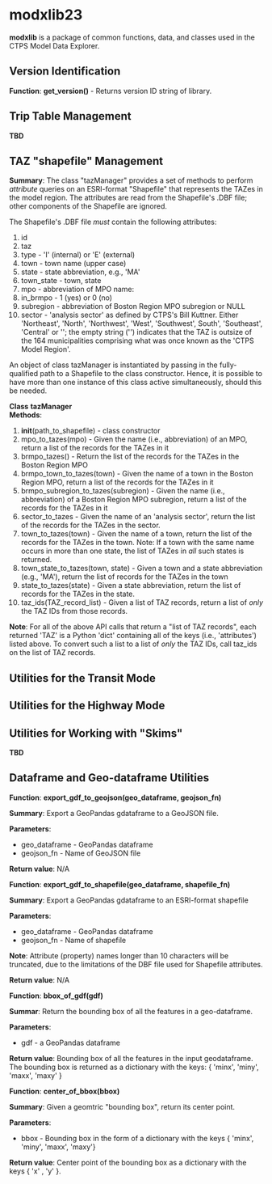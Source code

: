 # modxlib23

__modxlib__ is a package of common functions, data, and classes used in the CTPS Model Data Explorer.  

## Version Identification

__Function__: __get_version()__ - Returns version ID string of library.

## Trip Table Management

__TBD__

## TAZ "shapefile" Management

__Summary__: The class "tazManager" provides a set of methods to perform _attribute_ queries
on an ESRI-format "Shapefile" that represents the TAZes in the model region.
The attributes are read from the Shapefile's .DBF file; other components of
the Shapefile are ignored.

The Shapefile's .DBF file _must_ contain the following attributes:
1. id
2. taz
3. type - 'I' (internal) or 'E' (external)
4. town - town name (upper case)
5. state - state abbreviation, e.g., 'MA'
6. town_state - town, state
7. mpo - abbreviation of MPO name: 
8. in_brmpo - 1 (yes) or 0 (no)
9. subregion - abbreviation of Boston Region MPO subregion or NULL
10. sector - 'analysis sector' as defined by CTPS's Bill Kuttner.
Either 'Northeast', 'North', 'Northwest', 'West', 'Southwest',
South', 'Southeast', 'Central' or ''; the empty string ('')
indicates that the TAZ is outsize of the 164 municipalities
comprising what was once known as the 'CTPS Model Region'.

An object of class tazManager is instantiated by passing in the fully-qualified path
to a Shapefile to the class constructor. Hence, it is possible to have more than one
instance of this class active simultaneously, should this be needed.

__Class__ __tazManager__  
__Methods__:  
1. __init__(path_to_shapefile) - class constructor
2. mpo_to_tazes(mpo) - Given the name (i.e., abbreviation) of an MPO,
return a list of the records for the TAZes in it
3. brmpo_tazes() - Return the list of the records for the TAZes in the Boston Region MPO
4. brmpo_town_to_tazes(town) - Given the name of a town in the Boston Region MPO,
return a list of the records for the TAZes in it
5. brmpo_subregion_to_tazes(subregion) - Given the name (i.e., abbreviation) of a Boston Region MPO subregion,
return a list of the records for the TAZes in it
6. sector_to_tazes - Given the name of an 'analysis sector', return the list of the records for the TAZes
in the sector.
7. town_to_tazes(town) - Given the name of a town, return the list of the records for the TAZes in the town.
Note: If a town with the same name occurs in more than one state, the  list of TAZes
in _all_ such states is returned.
8. town_state_to_tazes(town, state) - Given a town and a state abbreviation (e.g., 'MA'),
return the list of records for the TAZes in the town
9. state_to_tazes(state) - Given a state abbreviation, return the list of records for the TAZes in the state.
10. taz_ids(TAZ_record_list) - Given a list of TAZ records, return a list of _only_ the TAZ IDs from those records.

__Note__: For all of the above API calls that return a "list of TAZ records", each returned 'TAZ' is a Python 'dict' containing
all of the keys (i.e., 'attributes') listed above. To convert such a list to a list of _only_ the TAZ IDs, call taz_ids
on the list of TAZ records.

## Utilities for the Transit Mode


## Utilities for the Highway Mode


## Utilities for Working with "Skims"

__TBD__

## Dataframe and Geo-dataframe Utilities

__Function__: __export\_gdf\_to\_geojson(geo_dataframe, geojson_fn)__

__Summary__: Export a GeoPandas gdataframe to a GeoJSON file.

__Parameters__:
* geo_dataframe - GeoPandas dataframe
* geojson_fn - Name of GeoJSON file

__Return value__: N/A

__Function__: __export\_gdf\_to\_shapefile(geo_dataframe, shapefile_fn)__

__Summary__: Export a GeoPandas gdataframe to an ESRI-format shapefile

__Parameters__:
* geo_dataframe - GeoPandas dataframe
* geojson_fn - Name of shapefile

__Note__: Attribute (property) names longer than 10 characters will be truncated,
due to the limitations of the DBF file used for Shapefile attributes.

__Return value__: N/A

__Function__: __bbox\_of\_gdf(gdf)__

__Summar__: Return the bounding box of all the features in a geo-dataframe.

__Parameters__:   
* gdf - a GeoPandas dataframe

__Return value__: Bounding box of all the features in the input geodataframe.
The bounding box is returned as a dictionary with the keys: \{ 'minx', 'miny', 'maxx', 'maxy' \}


__Function__: __center\_of\_bbox(bbox)__

__Summary__: Given a geomtric "bounding box", return its center point. 

__Parameters__:
* bbox - Bounding box in the form of a dictionary with the keys { 'minx', 'miny', 'maxx', 'maxy'}

__Return value__: Center point of the bounding box as a dictionary with the keys { 'x' , 'y' }.

